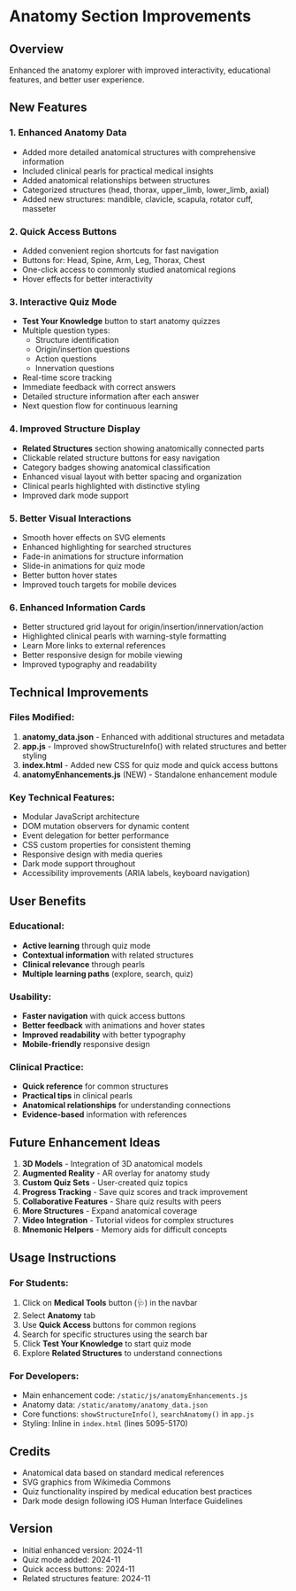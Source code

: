 # Anatomy Section Improvements

## Overview
Enhanced the anatomy explorer with improved interactivity, educational features, and better user experience.

## New Features

### 1. **Enhanced Anatomy Data** 
- Added more detailed anatomical structures with comprehensive information
- Included clinical pearls for practical medical insights
- Added anatomical relationships between structures
- Categorized structures (head, thorax, upper_limb, lower_limb, axial)
- Added new structures: mandible, clavicle, scapula, rotator cuff, masseter

### 2. **Quick Access Buttons** 
- Added convenient region shortcuts for fast navigation
- Buttons for: Head, Spine, Arm, Leg, Thorax, Chest
- One-click access to commonly studied anatomical regions
- Hover effects for better interactivity

### 3. **Interactive Quiz Mode** 
- **Test Your Knowledge** button to start anatomy quizzes
- Multiple question types:
  - Structure identification
  - Origin/insertion questions
  - Action questions
  - Innervation questions
- Real-time score tracking
- Immediate feedback with correct answers
- Detailed structure information after each answer
- Next question flow for continuous learning

### 4. **Improved Structure Display** 
- **Related Structures** section showing anatomically connected parts
- Clickable related structure buttons for easy navigation
- Category badges showing anatomical classification
- Enhanced visual layout with better spacing and organization
- Clinical pearls highlighted with distinctive styling
- Improved dark mode support

### 5. **Better Visual Interactions** 
- Smooth hover effects on SVG elements
- Enhanced highlighting for searched structures
- Fade-in animations for structure information
- Slide-in animations for quiz mode
- Better button hover states
- Improved touch targets for mobile devices

### 6. **Enhanced Information Cards** 
- Better structured grid layout for origin/insertion/innervation/action
- Highlighted clinical pearls with warning-style formatting
- Learn More links to external references
- Better responsive design for mobile viewing
- Improved typography and readability

## Technical Improvements

### Files Modified:
1. **anatomy_data.json** - Enhanced with additional structures and metadata
2. **app.js** - Improved showStructureInfo() with related structures and better styling
3. **index.html** - Added new CSS for quiz mode and quick access buttons
4. **anatomyEnhancements.js** (NEW) - Standalone enhancement module

### Key Technical Features:
- Modular JavaScript architecture
- DOM mutation observers for dynamic content
- Event delegation for better performance
- CSS custom properties for consistent theming
- Responsive design with media queries
- Dark mode support throughout
- Accessibility improvements (ARIA labels, keyboard navigation)

## User Benefits

### Educational:
- **Active learning** through quiz mode
- **Contextual information** with related structures
- **Clinical relevance** through pearls
- **Multiple learning paths** (explore, search, quiz)

### Usability:
- **Faster navigation** with quick access buttons
- **Better feedback** with animations and hover states
- **Improved readability** with better typography
- **Mobile-friendly** responsive design

### Clinical Practice:
- **Quick reference** for common structures
- **Practical tips** in clinical pearls
- **Anatomical relationships** for understanding connections
- **Evidence-based** information with references

## Future Enhancement Ideas

1. **3D Models** - Integration of 3D anatomical models
2. **Augmented Reality** - AR overlay for anatomy study
3. **Custom Quiz Sets** - User-created quiz topics
4. **Progress Tracking** - Save quiz scores and track improvement
5. **Collaborative Features** - Share quiz results with peers
6. **More Structures** - Expand anatomical coverage
7. **Video Integration** - Tutorial videos for complex structures
8. **Mnemonic Helpers** - Memory aids for difficult concepts

## Usage Instructions

### For Students:
1. Click on **Medical Tools** button (🩺) in the navbar
2. Select **Anatomy** tab
3. Use **Quick Access** buttons for common regions
4. Search for specific structures using the search bar
5. Click **Test Your Knowledge** to start quiz mode
6. Explore **Related Structures** to understand connections

### For Developers:
- Main enhancement code: `/static/js/anatomyEnhancements.js`
- Anatomy data: `/static/anatomy/anatomy_data.json`
- Core functions: `showStructureInfo()`, `searchAnatomy()` in `app.js`
- Styling: Inline in `index.html` (lines 5095-5170)

## Credits
- Anatomical data based on standard medical references
- SVG graphics from Wikimedia Commons
- Quiz functionality inspired by medical education best practices
- Dark mode design following iOS Human Interface Guidelines

## Version
- Initial enhanced version: 2024-11
- Quiz mode added: 2024-11
- Quick access buttons: 2024-11
- Related structures feature: 2024-11
